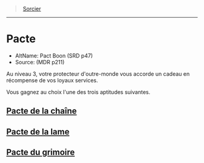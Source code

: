 ﻿---
!SubClassItem
Id: warlock_pact_hd.md#pacte
RootId: warlock_pact_hd.md
ParentLink: warlock_hd.md
Name: Pacte
ParentName: Sorcier
NameLevel: 1
AltName: Pact Boon (SRD p47)
Source: (MDR p211)
Attributes: {}
---
>  [Sorcier](hd_warlock.md)

---


# Pacte

- AltName: Pact Boon (SRD p47)
- Source: (MDR p211)

Au niveau 3, votre protecteur d'outre-monde vous accorde un cadeau en récompense de vos loyaux services.

Vous gagnez au choix l'une des trois aptitudes suivantes.



## [Pacte de la chaîne](hd_warlock_pact_pacte_de_la_chaine.md)



## [Pacte de la lame](hd_warlock_pact_pacte_de_la_lame.md)



## [Pacte du grimoire](hd_warlock_pact_pacte_du_grimoire.md)

